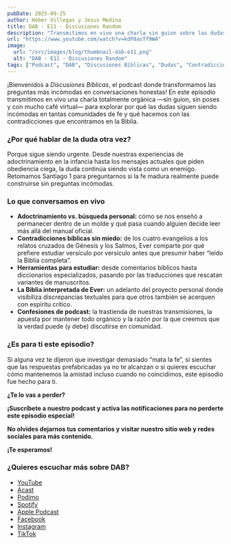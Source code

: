 ```yaml
---
pubDate: 2025-09-25
author: Heber Villegas y Jesus Medina
title: DAB - E11 - Discusiones Random
description: "Transmitimos en vivo una charla sin guion sobre las dudas de fe, las contradicciones bíblicas y la necesidad de estudiar más allá del adoctrinamiento."
url: "https://www.youtube.com/watch?v=kdP8asTf9WA"
image:
  url: "/src/images/blog/thumbnail-dab-e11.png"
  alt: "DAB - E11 - Discusiones Random"
tags: ["Podcast", "DAB", "Discusiones Bíblicas", "Dudas", "Contradicciones", "Adoctrinamiento"]
---
```


¡Bienvenidos a *Discusiones Bíblicas*, el podcast donde transformamos las preguntas más incómodas en conversaciones honestas! En este episodio transmitimos en vivo una charla totalmente orgánica —sin guion, sin poses y con mucho café virtual— para explorar por qué las dudas siguen siendo incómodas en tantas comunidades de fe y qué hacemos con las contradicciones que encontramos en la Biblia.

### **¿Por qué hablar de la duda otra vez?**

Porque sigue siendo urgente. Desde nuestras experiencias de adoctrinamiento en la infancia hasta los mensajes actuales que piden obediencia ciega, la duda continúa siendo vista como un enemigo. Retomamos Santiago 1 para preguntarnos si la fe madura realmente puede construirse sin preguntas incómodas.

### **Lo que conversamos en vivo**

- **Adoctrinamiento vs. búsqueda personal:** cómo se nos enseñó a permanecer dentro de un molde y qué pasa cuando alguien decide leer más allá del manual oficial.
- **Contradicciones bíblicas sin miedo:** de los cuatro evangelios a los relatos cruzados de Génesis y los Salmos, Ever comparte por qué prefiere estudiar versículo por versículo antes que presumir haber “leído la Biblia completa”.
- **Herramientas para estudiar:** desde comentarios bíblicos hasta diccionarios especializados, pasando por las traducciones que rescatan variantes de manuscritos.
- **La Biblia interpretada de Ever:** un adelanto del proyecto personal donde visibiliza discrepancias textuales para que otros también se acerquen con espíritu crítico.
- **Confesiones de podcast:** la trastienda de nuestras transmisiones, la apuesta por mantener todo orgánico y la razón por la que creemos que la verdad puede (y debe) discutirse en comunidad.

### **¿Es para ti este episodio?**

Si alguna vez te dijeron que investigar demasiado “mata la fe”, si sientes que las respuestas prefabricadas ya no te alcanzan o si quieres escuchar cómo mantenemos la amistad incluso cuando no coincidimos, este episodio fue hecho para ti.

**¿Te lo vas a perder?**

**¡Suscríbete a nuestro podcast y activa las notificaciones para no perderte este episodio especial!**

**No olvides dejarnos tus comentarios y visitar nuestro sitio web y redes sociales para más contenido.**

**¡Te esperamos!**

### **¿Quieres escuchar más sobre DAB?**

- [YouTube](https://www.youtube.com/@discusionesbiblicas)
- [Acast](https://shows.acast.com/discusionesbiblicas)
- [Podimo](https://share.podimo.com/podcast/ef93b5a2-8bd4-4105-abe3-3c1cffa718b7?creatorId=e12b0f6c-3337-4ab7-abd1-5647481bc9fb&key=GePw0UCkvjln&source=ln&from=studio)
- [Spotify](https://open.spotify.com/show/6YUuB3dgq7vaLK6YVXvs7Q)
- [Apple Podcast](https://podcasts.apple.com/mx/podcast/discusiones-biblicas/id1645841221)
- [Facebook](https://www.facebook.com/discusionesbiblicas)
- [Instagram](https://www.instagram.com/discusionesbiblicas/)
- [TikTok](https://www.tiktok.com/@discusionesbiblicas)
